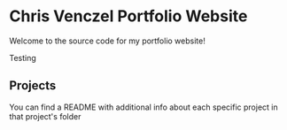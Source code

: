 # Chris Venczel Portfolio Website
Welcome to the source code for my portfolio website!

Testing

## Projects
You can find a README with additional info about each specific project in that project's folder
